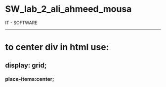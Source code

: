 # SW_lab_2_ali_ahmeed_mousa
IT - SOFTWARE
_____
# to center div in html use:
## display: grid; 
### place-items:center;
